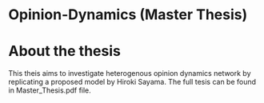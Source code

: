 # Opinion-Dynamics (Master Thesis)
# About the thesis
This theis aims to investigate heterogenous opinion dynamics network by replicating a proposed model by Hiroki Sayama. The full tesis can be found in Master_Thesis.pdf file.
